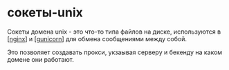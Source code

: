 # сокеты-unix

Сокеты домена unix - это что-то типа файлов на диске, используются в [[nginx]] и [[gunicorn]] для обмена сообщениями между собой.

Это позволяет создавать прокси, укзаывая серверу и бекенду на каком домене они работают.

[//begin]: # "Autogenerated link references for markdown compatibility"
[nginx]: nginx "nginx веб-сервер (wsgi)"
[gunicorn]: gunicorn "gunicorn"
[//end]: # "Autogenerated link references"
